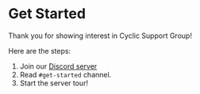 # Get Started

Thank you for showing interest in Cyclic Support Group!

Here are the steps:

1. Join our [Discord server](https://discord.gg/XsqSURQ2fd)
2. Read `#get-started` channel.
3. Start the server tour!
